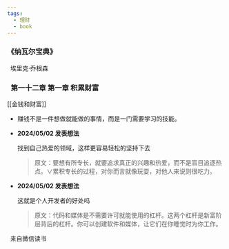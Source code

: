 ```yaml
---
tags:
  - 理财
  - book
---
```


### **《纳瓦尔宝典》**


 埃里克·乔根森

  
###  **第一十二章 第一章 积累财富**

  [[金钱和财富]]


- 赚钱不是一件想做就能做的事情，而是一门需要学习的技能。  
    
- **2024/05/02 发表想法**
    
    找到自己热爱的领域，这样更容易轻松的坚持下去
    
      
    
    > 原文：要想有所专长，就要追求真正的兴趣和热爱，而不是盲目追逐热点。∨累积专长的过程，对你而言就像玩耍，对他人来说则很吃力。
    
- **2024/05/02 发表想法**
    
    这就是个人开发者的好处吗
    
      
    
    > 原文：代码和媒体是不需要许可就能使用的杠杆。这两个杠杆是新富阶层背后的杠杆。你可以创建软件和媒体，让它们在你睡觉时为你工作。
    

  
 来自微信读书